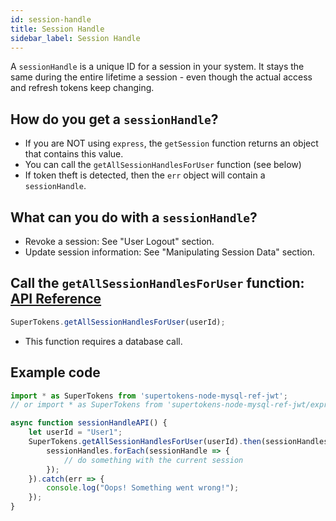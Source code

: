 ```yaml
---
id: session-handle
title: Session Handle
sidebar_label: Session Handle
---
```


A ```sessionHandle``` is a unique ID for a session in your system. It stays the same during the entire lifetime a session - even though the actual access and refresh tokens keep changing.

## How do you get a ```sessionHandle```?
- If you are NOT using ```express```, the ```getSession``` function returns an object that contains this value.
- You can call the ```getAllSessionHandlesForUser``` function (see below)
- If token theft is detected, then the ```err``` object will contain a ```sessionHandle```.

## What can you do with a ```sessionHandle```?
- Revoke a session: See "User Logout" section.
- Update session information: See "Manipulating Session Data" section.

## Call the ```getAllSessionHandlesForUser``` function: [API Reference](api-reference#getallsessionhandlesforuseruserid)
```js
SuperTokens.getAllSessionHandlesForUser(userId);
```
- This function requires a database call.

<div class="divider"></div>

## Example code
```js
import * as SuperTokens from 'supertokens-node-mysql-ref-jwt';
// or import * as SuperTokens from 'supertokens-node-mysql-ref-jwt/express';

async function sessionHandleAPI() {
    let userId = "User1";
    SuperTokens.getAllSessionHandlesForUser(userId).then(sessionHandles => {
        sessionHandles.forEach(sessionHandle => {
            // do something with the current session
        });
    }).catch(err => {
        console.log("Oops! Something went wrong!");
    });
}
```
